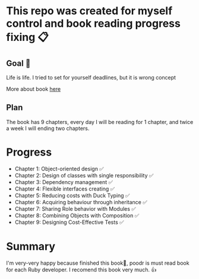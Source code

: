# This repo was created for myself control and book reading progress fixing 📋

## Goal 🎯

Life is life. I tried to set for yourself deadlines, but it is wrong concept

More about book [here](https://www.poodr.com/)

## Plan

The book has 9 chapters, every day I will be reading for 1 chapter, and twice a week
I will ending two chapters. 

# Progress

- Chapter 1: Object-oriented design ✅
- Chapter 2: Design of classes with single responsibility ✅
- Chapter 3: Dependency management ✅
- Chapter 4: Flexible interfaces creating ✅
- Chapter 5: Reducing costs with Duck Typing ✅
- Chapter 6: Acquiring behaviour through inheritance ✅
- Chapter 7: Sharing Role behavior with Modules ✅
- Chapter 8: Combining Objects with Composition ✅
- Chapter 9: Designing Cost-Effective Tests ✅

# Summary

I'm very-very happy because finished this book🎉, poodr is must read book for each Ruby developer.
I recomend this book very much. 👍
